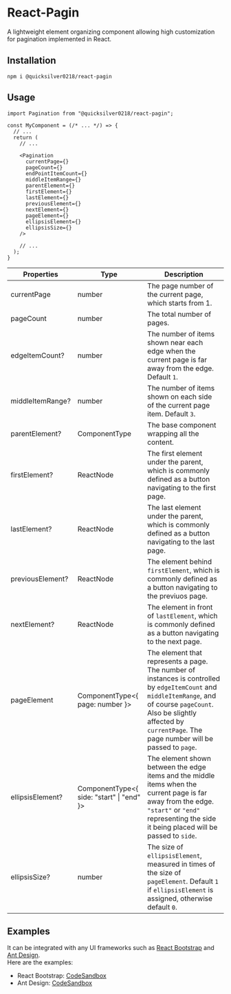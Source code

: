 # React-Pagin
A lightweight element organizing component allowing high customization for pagination implemented in React.

## Installation
```
npm i @quicksilver0218/react-pagin
```

## Usage
```tsx
import Pagination from "@quicksilver0218/react-pagin";

const MyComponent = (/* ... */) => {
  // ...
  return (
    // ...
    
    <Pagination
      currentPage={}
      pageCount={}
      endPointItemCount={}
      middleItemRange={}
      parentElement={}
      firstElement={}
      lastElement={}
      previousElement={}
      nextElement={}
      pageElement={}
      ellipsisElement={}
      ellipsisSize={}
    />
    
    // ...
  );
}
```
| Properties | Type | Description |
| --- | --- | --- |
| currentPage | number | The page number of the current page, which starts from 1. |
| pageCount | number | The total number of pages. |
| edgeItemCount? | number | The number of items shown near each edge when the current page is far away from the edge. Default `1`. |
| middleItemRange? | number | The number of items shown on each side of the current page item. Default `3`. |
| parentElement? | ComponentType | The base component wrapping all the content. |
| firstElement? | ReactNode | The first element under the parent, which is commonly defined as a button navigating to the first page. |
| lastElement? | ReactNode | The last element under the parent, which is commonly defined as a button navigating to the last page. |
| previousElement? | ReactNode | The element behind `firstElement`, which is commonly defined as a button navigating to the previuos page. |
| nextElement? | ReactNode | The element in front of `lastElement`, which is commonly defined as a button navigating to the next page. |
| pageElement | ComponentType<{ page: number }> | The element that represents a page. The number of instances is controlled by `edgeItemCount` and `middleItemRange`, and of course `pageCount`. Also be slightly affected by `currentPage`. The page number will be passed to `page`. |
| ellipsisElement? | ComponentType<{ side: "start" \| "end" }> | The element shown between the edge items and the middle items when the current page is far away from the edge. `"start"` or `"end"` representing the side it being placed will be passed to `side`. |
| ellipsisSize? | number | The size of `ellipsisElement`, measured in times of the size of `pageElement`. Default `1` if `ellipsisElement` is assigned, otherwise default `0`. |

## Examples
It can be integrated with any UI frameworks such as [React Bootstrap](https://react-bootstrap.github.io) and [Ant Design](https://ant.design).  
Here are the examples:
- React Bootstrap: [CodeSandbox](https://codesandbox.io/s/react-pagin-bootstrap-example-i3or2)
- Ant Design: [CodeSandbox](https://codesandbox.io/s/react-pagin-ant-design-example-hitt9)
